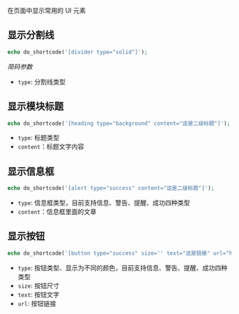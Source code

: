 在页面中显示常用的 UI 元素

## 显示分割线

```php
echo do_shortcode('[divider type="solid"]');
```

*简码参数*

- `type`: 分割线类型

## 显示模块标题

```php
echo do_shortcode('[heading type="background" content="这是二级标题"]');
```

- `type`: 标题类型
- `content`：标题文字内容

## 显示信息框

```php
echo do_shortcode('[alert type="success" content="这是二级标题"]');
```

- `type`: 信息框类型，目前支持信息、警告、提醒、成功四种类型
- `content`：信息框里面的文章

## 显示按钮

```php
echo do_shortcode('[button type="success" size='' text="这是链接" url="http://www.baidu.com"]');
```

- `type`: 按钮类型、显示为不同的颜色，目前支持信息、警告、提醒、成功四种类型
- `size`: 按钮尺寸
- `text`: 按钮文字
- `url`: 按钮链接